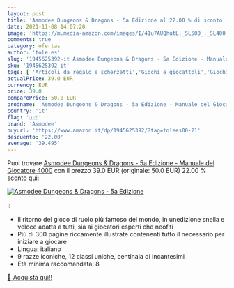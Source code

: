 ```yaml
---
layout: post
title: 'Asmodee Dungeons & Dragons - 5a Edizione al 22.00 % di sconto'
date: 2021-11-08 14:07:20
image: 'https://m.media-amazon.com/images/I/41u7AUQhutL._SL500_._SL400_.jpg'
comments: true
category: ofertas
author: 'tole.es'
slug: '1945625392-it Asmodee Dungeons & Dragons - 5a Edizione - Manuale del...'
sku: '1945625392-it'
tags: [ 'Articoli da regalo e scherzetti','Giochi e giocattoli','Giochi insoliti con miniature','asmodee', ]
actualPrice: 39.0 EUR
currency: EUR
price: 39.0
comparePrice: 50.0 EUR
prodname: 'Asmodee Dungeons & Dragons - 5a Edizione - Manuale del Giocatore 4000'
country: 'it'
flag: '🇮🇹'
brand: 'Asmodee'
buyurl: 'https://www.amazon.it/dp/1945625392/?tag=tolees00-21'
descuento: '22.00'
average: '39.495'
---
```


Puoi trovare [Asmodee Dungeons & Dragons - 5a Edizione - Manuale del Giocatore 4000](https://www.amazon.it/dp/1945625392/?tag=tolees00-21) con il prezzo 39.0 EUR (originale: 50.0 EUR) 22.00 % sconto qui:

[![Asmodee Dungeons & Dragons - 5a Edizione](https://m.media-amazon.com/images/I/41u7AUQhutL._SL500_._SL400_.jpg)](https://www.amazon.it/dp/1945625392/?tag=tolees00-21)

ℹ️:

- Il ritorno del gioco di ruolo più famoso del mondo, in unedizione snella e veloce adatta a tutti, sia ai giocatori esperti che neofiti
- Più di 300 pagine riccamente illustrate contenenti tutto il necessario per iniziare a giocare
- Lingua: italiano
- 9 razze iconiche, 12 classi uniche, centinaia di incantesimi
- Età minima raccomandata: 8

[🛒 Acquista qui!!](https://www.amazon.it/dp/1945625392/?tag=tolees00-21)
